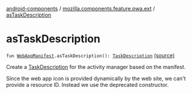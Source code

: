 [android-components](../index.md) / [mozilla.components.feature.pwa.ext](index.md) / [asTaskDescription](./as-task-description.md)

# asTaskDescription

`fun `[`WebAppManifest`](../mozilla.components.concept.engine.manifest/-web-app-manifest/index.md)`.asTaskDescription(): `[`TaskDescription`](https://developer.android.com/reference/android/app/ActivityManager/TaskDescription.html) [(source)](https://github.com/mozilla-mobile/android-components/blob/master/components/feature/pwa/src/main/java/mozilla/components/feature/pwa/ext/WebAppManifest.kt#L17)

Create a [TaskDescription](https://developer.android.com/reference/android/app/ActivityManager/TaskDescription.html) for the activity manager based on the manifest.

Since the web app icon is provided dynamically by the web site, we can't provide a resource ID.
Instead we use the deprecated constructor.

